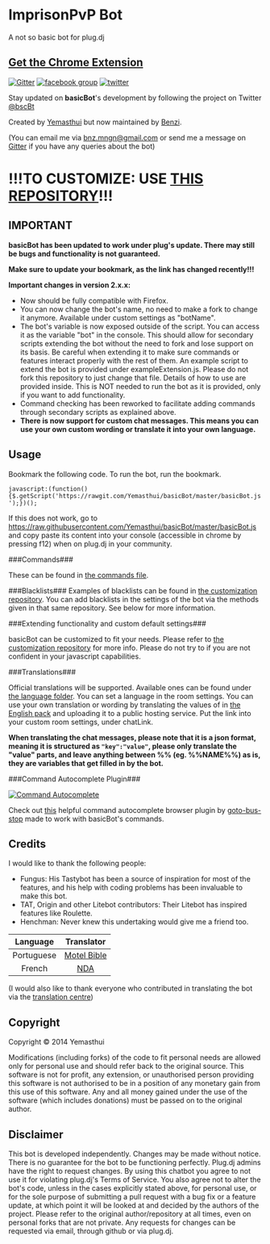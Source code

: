 ImprisonPvP Bot
========

A not so basic bot for plug.dj

[Get the Chrome Extension](https://chrome.google.com/webstore/detail/basicbot/bjinmbkeneigmkkkpcmcokphbjkepeie)
---------------------------------------------------------------------

[![Gitter](https://badges.gitter.im/Join%20Chat.svg)](https://gitter.im/Yemasthui/basicBot?utm_source=badge&utm_medium=badge&utm_campaign=pr-badge) [![facebook group](http://i.benzi.io/97dW.svg)](https://facebook.com/groups/basicBot) [![twitter](http://i.benzi.io/4KEn.svg)](https://twitter.com/bscBt)

Stay updated on **basicBot**'s development by following the project on Twitter [@bscBt](http://twitter.com/bscBt)

Created by [Yemasthui](https://github.com/Yemasthui) but now maintained by [Benzi](https://github.com/Benzi).

(You can email me via [bnz.mngn@gmail.com](mailto:bnz.mngn@gmail.com) or send me a message on [Gitter](https://gitter.im/Benzi) if you have any queries about the bot)

!!!TO CUSTOMIZE: USE [THIS REPOSITORY](https://github.com/Yemasthui/basicBot-customization)!!!
==============================================================================================

IMPORTANT
---------

__basicBot has been updated to work under plug's update. There may still be bugs and functionality is not guaranteed.__

__Make sure to update your bookmark, as the link has changed recently!!!__

__Important changes in version 2.x.x:__

- Now should be fully compatible with Firefox.
- You can now change the bot's name, no need to make a fork to change it anymore. Available under custom settings as "botName".
- The bot's variable is now exposed outside of the script. You can access it as the variable "bot" in the console. This should allow for secondary scripts extending the bot without the need to fork and lose support on its basis.
Be careful when extending it to make sure commands or features interact properly with the rest of them.
An example script to extend the bot is provided under exampleExtension.js. Please do not fork this repository to just change that file. Details of how to use are provided inside.
This is NOT needed to run the bot as it is provided, only if you want to add functionality.
- Command checking has been reworked to facilitate adding commands through secondary scripts as explained above.
- __There is now support for custom chat messages. This means you can use your own custom wording or translate it into your own language.__

Usage
-----

Bookmark the following code. To run the bot, run the bookmark.

`javascript:(function(){$.getScript('https://rawgit.com/Yemasthui/basicBot/master/basicBot.js');})();`

If this does not work, go to https://raw.githubusercontent.com/Yemasthui/basicBot/master/basicBot.js and copy paste its content into your console (accessible in chrome by pressing f12) when on plug.dj in your community.

###Commands###

These can be found in [the commands file](https://github.com/Yemasthui/basicBot/blob/master/commands.md).

###Blacklists###
Examples of blacklists can be found in [the customization repository](https://github.com/Yemasthui/basicBot-customization/tree/master/blacklists).
You can add blacklists in the settings of the bot via the methods given in that same repository. See below for more information.

###Extending functionality and custom default settings###

basicBot can be customized to fit your needs. Please refer to [the customization repository](https://github.com/Yemasthui/basicBot-customization) for more info.
Please do not try to if you are not confident in your javascript capabilities.


###Translations###

Official translations will be supported. Available ones can be found under [the language folder](https://github.com/Yemasthui/basicBot/blob/master/lang/langIndex.json). You can set a language in the room settings.
You can use your own translation or wording by translating the values of in [the English pack](https://github.com/Yemasthui/basicBot/blob/master/lang/en.json) and uploading it to a public hosting service. Put the link into your custom room settings, under chatLink.

__When translating the chat messages, please note that it is a json format, meaning it is structured as ```"key":"value"```, please only translate the "value" parts, and leave anything between %% (eg. %%NAME%%) as is, they are variables that get filled in by the bot.__


###Command Autocomplete Plugin###

[![Command Autocomplete](http://i.imgur.com/hBMuB5F.png)](https://github.com/ExtPlug/advanced-autocomplete)

Check out [this](https://github.com/ExtPlug/advanced-autocomplete) helpful command autocomplete browser plugin by [goto-bus-stop](https://github.com/goto-bus-stop) made to work with basicBot's commands.


Credits
-------

I would like to thank the following people:

- Fungus: His Tastybot has been a source of inspiration for most of the features, and his help with coding problems has been invaluable to make this bot.
- TAT, Origin and other Litebot contributors: Their Litebot has inspired features like Roulette.
- Henchman: Never knew this undertaking would give me a friend too.

|Language | Translator|
|:------:|:---------:|
|Portuguese|[Motel Bible](https://github.com/motelbible)|
|French|[NDA](https://github.com/NDAthereal)|

(I would also like to thank everyone who contributed in translating the bot via the [translation centre](http://translate.benzi.io/admin/collaborators))


Copyright
---------

Copyright &copy; 2014 Yemasthui

Modifications (including forks) of the code to fit personal needs are allowed only for personal use and should refer back to the original source.
This software is not for profit, any extension, or unauthorised person providing this software is not authorised to be in a position of any monetary gain from this use of this software. Any and all money gained under the use of the software (which includes donations) must be passed on to the original author.


Disclaimer
----------

This bot is developed independently. Changes may be made without notice. There is no guarantee for the bot to be functioning perfectly.
Plug.dj admins have the right to request changes.
By using this chatbot you agree to not use it for violating plug.dj's Terms of Service.
You also agree not to alter the bot's code, unless in the cases explicitly stated above, for personal use, or for the sole purpose of submitting a pull request with a bug fix or a feature update, at which point it will be looked at and decided by the authors of the project.
Please refer to the original author/repository at all times, even on personal forks that are not private.
Any requests for changes can be requested via email, through github or via plug.dj.
